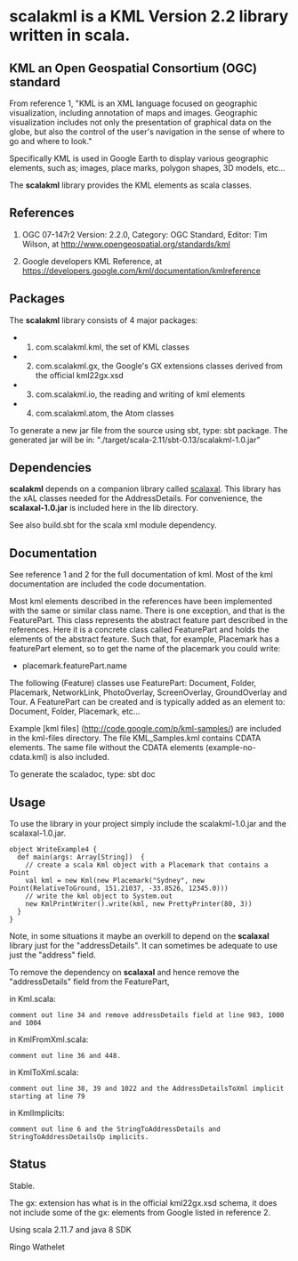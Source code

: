 # scalakml is a KML Version 2.2 library written in scala.


## KML an Open Geospatial Consortium (OGC) standard

From reference 1, "KML is an XML language focused on geographic visualization, including annotation of maps and images. Geographic visualization includes not only the presentation of graphical data on the globe, but also the control of the user's navigation in the sense of where to go and where to look."

Specifically KML is used in Google Earth to display various geographic elements, such as; images, 
place marks, polygon shapes, 3D models, etc...

The **scalakml** library provides the KML elements as scala classes. 

## References
 
1) OGC 07-147r2 Version: 2.2.0, Category: OGC Standard, Editor: Tim Wilson, at http://www.opengeospatial.org/standards/kml

2) Google developers KML Reference, at https://developers.google.com/kml/documentation/kmlreference

## Packages

The **scalakml** library consists of 4 major packages:
- 1) com.scalakml.kml, the set of KML classes
- 2) com.scalakml.gx, the Google's GX extensions classes derived from the official kml22gx.xsd
- 3) com.scalakml.io, the reading and writing of kml elements
- 4) com.scalakml.atom, the Atom classes

To generate a new jar file from the source using sbt, type: sbt package. 
The generated jar will be in: "./target/scala-2.11/sbt-0.13/scalakml-1.0.jar"

## Dependencies

**scalakml** depends on a companion library called [scalaxal](https://github.com/workingDog/scalaxal).
This library has the xAL classes needed for the AddressDetails. 
For convenience, the **scalaxal-1.0.jar** is included here in the lib directory.

See also build.sbt for the scala xml module dependency.

## Documentation

See reference 1 and 2 for the full documentation of kml.
Most of the kml documentation are included the code documentation.

Most kml elements described in the references have been implemented with the same or similar class name.
There is one exception, and that is the FeaturePart.
This class represents the abstract feature part described in the references.
Here it is a concrete class called FeaturePart and holds the elements of the abstract feature.
Such that, for example, Placemark has a featurePart element, so to get the name of the placemark
you could write:
- placemark.featurePart.name

The following (Feature) classes use FeaturePart:
Document, Folder, Placemark, NetworkLink, PhotoOverlay, ScreenOverlay, GroundOverlay and Tour.
A FeaturePart can be created and is typically added as an element to: Document, Folder, Placemark, etc...

Example [kml files] (http://code.google.com/p/kml-samples/) are included in the kml-files directory.
The file KML_Samples.kml contains CDATA elements. The same file without
the CDATA elements (example-no-cdata.kml) is also included.

To generate the scaladoc, type: sbt doc

## Usage

To use the library in your project simply include the scalakml-1.0.jar and the scalaxal-1.0.jar.

    object WriteExample4 {
      def main(args: Array[String])  {
        // create a scala Kml object with a Placemark that contains a Point
        val kml = new Kml(new Placemark("Sydney", new Point(RelativeToGround, 151.21037, -33.8526, 12345.0)))
        // write the kml object to System.out 
        new KmlPrintWriter().write(kml, new PrettyPrinter(80, 3))
      }
    }

Note, in some situations it maybe an overkill to depend on the **scalaxal** library just for the "addressDetails".
It can sometimes be adequate to use just the "address" field.

To remove the dependency on **scalaxal** and hence remove the "addressDetails" field from the FeaturePart,

in Kml.scala:

    comment out line 34 and remove addressDetails field at line 983, 1000 and 1004

in KmlFromXml.scala:

    comment out line 36 and 448.

in KmlToXml.scala:

    comment out line 38, 39 and 1022 and the AddressDetailsToXml implicit starting at line 79

in KmlImplicits:

    comment out line 6 and the StringToAddressDetails and StringToAddressDetailsOp implicits.


## Status

Stable.

The gx: extension has what is in the official kml22gx.xsd schema,
it does not include some of the gx: elements from Google listed in reference 2.

Using scala 2.11.7 and java 8 SDK


Ringo Wathelet
